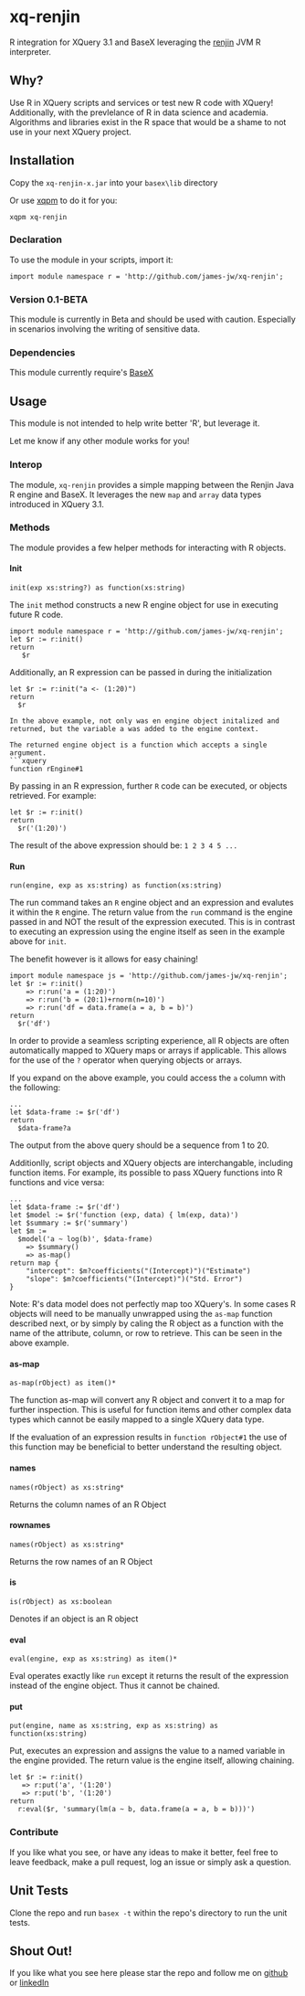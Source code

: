 # xq-renjin

R integration for XQuery 3.1 and BaseX leveraging the [renjin][3] JVM R interpreter.

## Why?

Use R in XQuery scripts and services or test new R code with XQuery! Additionally, with the 
prevlelance of R in data science and academia. Algorithms and libraries exist in the R space that would be a
shame to not use in your next XQuery project.

## Installation
Copy the ``xq-renjin-x.jar`` into your ``basex\lib`` directory 

Or use [xqpm][3] to do it for you:
```
xqpm xq-renjin
```

### Declaration
To use the module in your scripts, import it:

```xquery
import module namespace r = 'http://github.com/james-jw/xq-renjin';
```

### Version 0.1-BETA
This module is currently in Beta and should be used with caution. Especially in scenarios involving the
writing of sensitive data. 

### Dependencies
This module currently require's [BaseX][0]

## Usage 
This module is not intended to help write better 'R', but leverage it.

Let me know if any other module works for you!

### Interop

The module, `xq-renjin` provides a simple mapping between the Renjin Java R engine and BaseX. 
It leverages the new `map` and `array` data types introduced in XQuery 3.1.

### Methods
The module provides a few helper methods for interacting with R objects. 

#### Init

```xquery
init(exp xs:string?) as function(xs:string)
```

The `init` method constructs a new R engine object for use in executing future R code.

```xquery
import module namespace r = 'http://github.com/james-jw/xq-renjin';
let $r := r:init()
return
   $r
```

Additionally, an R expression can be passed in during the initialization
```xquery
let $r := r:init("a <- (1:20)")
return
  $r

In the above example, not only was en engine object initalized and returned, but the variable a was added to the engine context.

The returned engine object is a function which accepts a single argument. 
```xquery
function rEngine#1
```

By passing in an R expression, further `R` code can be executed, or objects retrieved. For example:

```xquery
let $r := r:init()
return
  $r('(1:20)')
```

The result of the above expression should be: `1 2 3 4 5 ...`

#### Run
```xquery
run(engine, exp as xs:string) as function(xs:string)
```

The run command takes an `R` engine object and an expression and evalutes it within the `R` engine. The return value from the `run` command is the engine passed in and NOT the result of the expression executed. This is in contrast to executing an expression using the engine itself as seen in the example above for `init`. 

The benefit however is it allows for easy chaining!

```xquery
import module namespace js = 'http://github.com/james-jw/xq-renjin';
let $r := r:init()
    => r:run('a = (1:20)')
    => r:run('b = (20:1)+rnorm(n=10)')
    => r:run('df = data.frame(a = a, b = b)')
return
  $r('df')
```

In order to provide a seamless scripting experience, all R objects are often automatically
mapped to XQuery maps or arrays if applicable. This allows for the use of the `?` operator when querying objects or arrays. 

If you expand on the above example, you could access the `a` column with the following:

```xquery
...
let $data-frame := $r('df')
return
  $data-frame?a
```

The output from the above query should be a sequence from 1 to 20. 

Additionlly, script objects and XQuery objects are interchangable, including
function items. For example, its possible to pass XQuery functions into R functions and vice versa:

```xquery
...
let $data-frame := $r('df')
let $model := $r('function (exp, data) { lm(exp, data)')
let $summary := $r('summary')
let $m := 
  $model('a ~ log(b)', $data-frame)
    => $summary() 
    => as-map()
return map {
    "intercept": $m?coefficients("(Intercept)")("Estimate")
    "slope": $m?coefficients("(Intercept)")("Std. Error")
}
```

Note: R's data model does not perfectly map too XQuery's. In some cases R objects will need to be manually unwrapped using the `as-map` function described next, or by simply by caling the R object as a function with the name of the attribute, column, or row to retrieve. This can be seen in the above example.

#### as-map
```xquery
as-map(rObject) as item()*
```

The function as-map will convert any R object and convert it to a map for further inspection. This is useful for function items
and other complex data types which cannot be easily mapped to a single XQuery data type.

If the evaluation of an expression results in `function rObject#1` the use of this function may be beneficial to better understand the resulting object.

#### names
```xquery
names(rObject) as xs:string*
```
Returns the column names of an R Object

#### rownames
```xquery
names(rObject) as xs:string*
```
Returns the row names of an R Object

#### is
```xquery
is(rObject) as xs:boolean
```
Denotes if an object is an R object

#### eval
```xquery
eval(engine, exp as xs:string) as item()*
```

Eval operates exactly like `run` except it returns the result of the expression instead of the engine object. Thus it cannot be chained.

#### put
```xquery
put(engine, name as xs:string, exp as xs:string) as function(xs:string)
```

Put, executes an expression and assigns the value to a named variable in the engine provided. The return value is the engine itself, allowing chaining.

```xquery
let $r := r:init()
   => r:put('a', '(1:20')
   => r:put('b', '(1:20')
return
  r:eval($r, 'summary(lm(a ~ b, data.frame(a = a, b = b)))')
```

### Contribute
If you like what you see, or have any ideas to make it better, feel free to leave feedback, make a pull request, log an issue or simply ask a question.

## Unit Tests
Clone the repo and run ``basex -t`` within the repo's directory to run the unit tests.

## Shout Out!
If you like what you see here please star the repo and follow me on [github][1] or [linkedIn][2]

[0]: http://www.basex.org
[1]: https://github.com/james-jw/xqpm
[2]: https://www.linkedin.com/pub/james-wright/61/25a/101
[3]: http://www.renjin.org/
